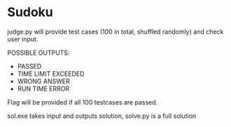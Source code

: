 # Sudoku

judge.py will provide test cases (100 in total, shuffled randomly) and check user input.

POSSIBLE OUTPUTS:

-   PASSED
-   TIME LIMIT EXCEEDED
-   WRONG ANSWER
-   RUN TIME ERROR

Flag will be provided if all 100 testcases are passed.

sol.exe takes input and outputs solution, solve.py is a full solution
